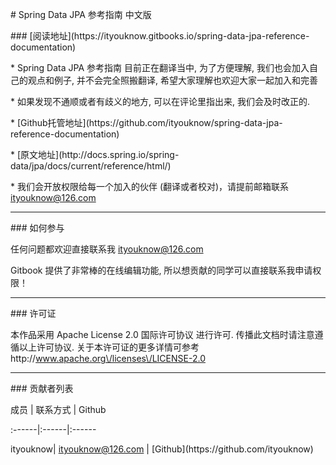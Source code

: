  \# Spring Data JPA 参考指南 中文版

 

 \#\#\# \[阅读地址\]\(https:\/\/ityouknow.gitbooks.io\/spring-data-jpa-reference-documentation\)

 

 \* Spring Data JPA 参考指南 目前正在翻译当中, 为了方便理解, 我们也会加入自己的观点和例子, 并不会完全照搬翻译, 希望大家理解也欢迎大家一起加入和完善

 

 \* 如果发现不通顺或者有歧义的地方, 可以在评论里指出来, 我们会及时改正的.

 

 \* \[Github托管地址\]\(https:\/\/github.com\/ityouknow\/spring-data-jpa-reference-documentation\)

 

 \* \[原文地址\]\(http:\/\/docs.spring.io\/spring-data\/jpa\/docs\/current\/reference\/html\/\)

 

 \* 我们会开放权限给每一个加入的伙伴 \(翻译或者校对\)，请提前邮箱联系 ityouknow@126.com

 

 ----

 

 \#\#\# 如何参与

 

 任何问题都欢迎直接联系我 ityouknow@126.com

 

 Gitbook 提供了非常棒的在线编辑功能, 所以想贡献的同学可以直接联系我申请权限！

 

 ---

 

 \#\#\# 许可证

 

 本作品采用 Apache License 2.0 国际许可协议 进行许可. 传播此文档时请注意遵循以上许可协议. 关于本许可证的更多详情可参考 http:\/\/www.apache.org\/licenses\/LICENSE-2.0

 

 ---

 

 \#\#\# 贡献者列表

 

 成员 \| 联系方式 \| Github

 

 :------\|:------\|:------

 

 ityouknow\| ityouknow@126.com \| \[Github\]\(https:\/\/github.com\/ityouknow\)

 

